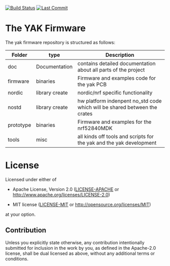 [![Build Status](https://travis-ci.org/YetAnotherKeyboard/firmware.svg?branch=master)](https://travis-ci.org/YetAnotherKeyboard/firmware)
[![Last Commit](https://img.shields.io/github/last-commit/YetAnotherKeyboard/firmware)](https://travis-ci.org/YetAnotherKeyboard/firmware)
# The YAK Firmware

The yak firmware repository is structured as follows:


| Folder    | type |  Description |
|-----------|-------|-------------|
| doc       | Documentation | contains detailed documentation about all parts of the project |
| firmware  | binaries | Firmware and examples code for the yak PCB |
| nordic    | library create | nordic/nrf specific functionality |
| nostd     | library create | hw platform indenpent no_std code which will be shared between the crates |
| prototype | binaries | Firmware and examples for the nrf52840MDK |
| tools | misc | all kinds off tools and scripts for the yak and the yak development |


# License
Licensed under either of

- Apache License, Version 2.0 ([LICENSE-APACHE](LICENSE-APACHE) or
  http://www.apache.org/licenses/LICENSE-2.0)

- MIT license ([LICENSE-MIT](LICENSE-MIT) or http://opensource.org/licenses/MIT)

at your option.

## Contribution
Unless you explicitly state otherwise, any contribution intentionally submitted
for inclusion in the work by you, as defined in the Apache-2.0 license, shall be
dual licensed as above, without any additional terms or conditions.


